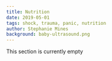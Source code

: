 ```yaml
---
title: Nutrition
date: 2019-05-01
tags: shock, trauma, panic, nutrition
author: Stephanie Mines
background: baby-ultrasound.png
---
```


This section is currently empty
